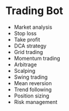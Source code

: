 # Trading Bot
- Market analysis
- Stop loss
- Take profit
- DCA strategy
- Grid trading
- Momentum trading
- Arbitrage
- Scalping
- Swing trading
- Mean reversion
- Trend following
- Position sizing
- Risk management